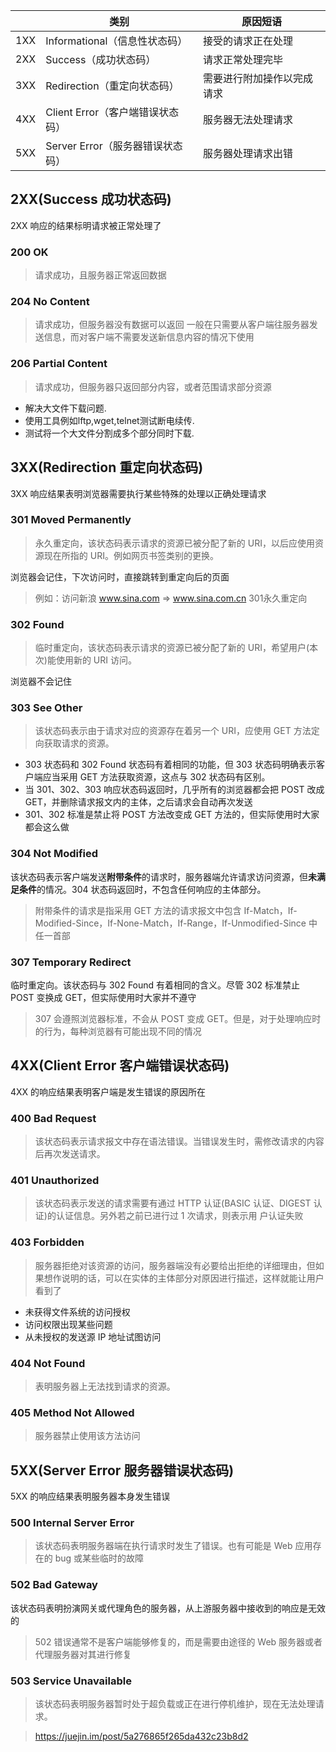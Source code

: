 |   | 类别 | 原因短语 |
|---|------|----------|
| 1XX |	Informational（信息性状态码）| 接受的请求正在处理 |
| 2XX | Success（成功状态码）| 请求正常处理完毕 |
| 3XX | Redirection（重定向状态码）| 需要进行附加操作以完成请求 |
| 4XX | Client Error（客户端错误状态码）| 服务器无法处理请求 |
| 5XX |	Server Error（服务器错误状态码）| 服务器处理请求出错 |

## 2XX(Success 成功状态码)
2XX 响应的结果标明请求被正常处理了

### 200 OK
> 请求成功，且服务器正常返回数据

### 204 No Content
> 请求成功，但服务器没有数据可以返回
> 一般在只需要从客户端往服务器发送信息，而对客户端不需要发送新信息内容的情况下使用

### 206 Partial Content
> 请求成功，但服务器只返回部分内容，或者范围请求部分资源
- 解决大文件下载问题.
- 使用工具例如lftp,wget,telnet测试断电续传.
- 测试将一个大文件分割成多个部分同时下载.

## 3XX(Redirection 重定向状态码)
3XX 响应结果表明浏览器需要执行某些特殊的处理以正确处理请求

### 301 Moved Permanently
> 永久重定向，该状态码表示请求的资源已被分配了新的 URI，以后应使用资源现在所指的 URI。例如网页书签类别的更换。

浏览器会记住，下次访问时，直接跳转到重定向后的页面

> 例如：访问新浪 www.sina.com => www.sina.com.cn 301永久重定向

### 302 Found
> 临时重定向，该状态码表示请求的资源已被分配了新的 URI，希望用户(本次)能使用新的 URI 访问。

浏览器不会记住

### 303 See Other
> 该状态码表示由于请求对应的资源存在着另一个 URI，应使用 GET 方法定向获取请求的资源。

- 303 状态码和 302 Found 状态码有着相同的功能，但 303 状态码明确表示客户端应当采用 GET 方法获取资源，这点与 302 状态码有区别。
- 当 301、302、303 响应状态码返回时，几乎所有的浏览器都会把 POST 改成 GET，并删除请求报文内的主体，之后请求会自动再次发送
- 301、302 标准是禁止将 POST 方法改变成 GET 方法的，但实际使用时大家都会这么做

### 304 Not Modified
该状态码表示客户端发送**附带条件**的请求时，服务器端允许请求访问资源，但**未满足条件**的情况。304 状态码返回时，不包含任何响应的主体部分。
> 附带条件的请求是指采用 GET 方法的请求报文中包含 If-Match，If-Modified-Since，If-None-Match，If-Range，If-Unmodified-Since 中任一首部

### 307 Temporary Redirect
临时重定向。该状态码与 302 Found 有着相同的含义。尽管 302 标准禁止 POST 变换成 GET，但实际使用时大家并不遵守

> 307 会遵照浏览器标准，不会从 POST 变成 GET。但是，对于处理响应时的行为，每种浏览器有可能出现不同的情况

## 4XX(Client Error 客户端错误状态码)
4XX 的响应结果表明客户端是发生错误的原因所在

### 400 Bad Request
> 该状态码表示请求报文中存在语法错误。当错误发生时，需修改请求的内容后再次发送请求。

### 401 Unauthorized
> 该状态码表示发送的请求需要有通过 HTTP 认证(BASIC 认证、DIGEST 认证)的认证信息。另外若之前已进行过 1 次请求，则表示用 户认证失败

### 403 Forbidden
> 服务器拒绝对该资源的访问，服务器端没有必要给出拒绝的详细理由，但如果想作说明的话，可以在实体的主体部分对原因进行描述，这样就能让用户看到了
- 未获得文件系统的访问授权
- 访问权限出现某些问题
- 从未授权的发送源 IP 地址试图访问

### 404 Not Found
> 表明服务器上无法找到请求的资源。

### 405 Method Not Allowed
> 服务器禁止使用该方法访问

## 5XX(Server Error 服务器错误状态码)
5XX 的响应结果表明服务器本身发生错误

### 500 Internal Server Error
> 该状态码表明服务器端在执行请求时发生了错误。也有可能是 Web 应用存在的 bug 或某些临时的故障

### 502 Bad Gateway
该状态码表明扮演网关或代理角色的服务器，从上游服务器中接收到的响应是无效的
> 502 错误通常不是客户端能够修复的，而是需要由途径的 Web 服务器或者代理服务器对其进行修复

### 503 Service Unavailable
> 该状态码表明服务器暂时处于超负载或正在进行停机维护，现在无法处理请求。

> https://juejin.im/post/5a276865f265da432c23b8d2